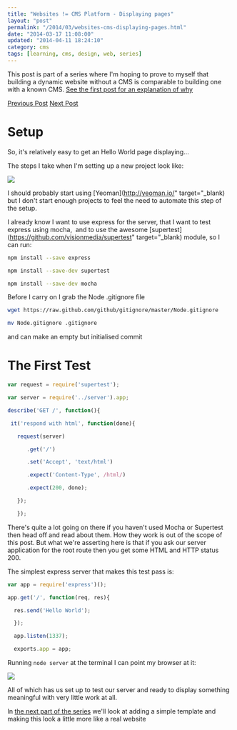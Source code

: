 ```yaml
---
title: "Websites != CMS Platform - Displaying pages"
layout: "post"
permalink: "/2014/03/websites-cms-displaying-pages.html"
date: "2014-03-17 11:08:00"
updated: "2014-04-11 18:24:10"
category: cms
tags: [learning, cms, design, web, series]
---
```


This post is part of a series where I'm hoping to prove to myself that building a dynamic website without a CMS is comparable to building one with a known CMS. [See the first post for an explanation of why](http://mindlessramblingnonsense.blogspot.co.uk/2014/02/websites-cms.html)

[Previous Post](http://mindlessramblingnonsense.blogspot.co.uk/2014/02/websites-cms.html)
[Next Post](http://mindlessramblingnonsense.blogspot.co.uk/2014/03/website-cms-display-pages-part-2.html)

# Setup

So, it's relatively easy to get an Hello World page displaying... 

<!--more-->

The steps I take when I'm setting up a new project look like:

![](http://1.bp.blogspot.com/-bOVBV3wcEbE/Uya7PQnFeMI/AAAAAAAANOA/Hz_2p5XZpOY/s1600/Screenshot+2014-03-17+09.05.33.png)

I should probably start using [Yeoman](http://yeoman.io/" target="_blank) but I don't start enough projects to feel the need to automate this step of the setup.

I already know I want to use express for the server, that I want to test express using mocha, &nbsp;and to use the awesome [supertest](https://github.com/visionmedia/supertest" target="_blank) module, so I can run:&nbsp;

```bash
npm install --save express

npm install --save-dev supertest

npm install --save-dev mocha
```

Before I carry on I grab the Node .gitignore file

```bash
wget https://raw.github.com/github/gitignore/master/Node.gitignore

mv Node.gitignore .gitignore
```

and can make an empty but initialised commit

# The First Test

```js
var request = require('supertest');

var server = require('../server').app;

describe('GET /', function(){

 it('respond with html', function(done){

   request(server)

      .get('/')

      .set('Accept', 'text/html')

      .expect('Content-Type', /html/)

      .expect(200, done);

   });

   });
```

There's quite a lot going on there if you haven't used Mocha or Supertest then head off and read about them. How they work is out of the scope of this post. But what we're asserting here is that if you ask our server application for the root route then you get some HTML and HTTP status 200.

The simplest express server that makes this test pass is:

```js
var app = require('express')();

app.get('/', function(req, res){

  res.send('Hello World');

  });

  app.listen(1337);

  exports.app = app;
```

Running `node server` at the terminal I can point my browser at it:

![](http://2.bp.blogspot.com/-8RKwf5NLHDc/UybPd8r9L0I/AAAAAAAANQA/rb_3_4W-22c/s1600/Screenshot+2014-03-17+10.32.47.png)

All of which has us set up to test our server and ready to display something meaningful with very little work at all.

In [the next part of the series](http://mindlessramblingnonsense.blogspot.co.uk/2014/03/website-cms-display-pages-part-2.html) we'll look at adding a simple template and making this look a little more like a real website
